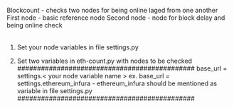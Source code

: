 Blockcount - checks two nodes for being online laged from one another
First node - basic reference node
Second node - node for block delay and being online check
######

1. Set your node variables in file settings.py

2. Set two variables in eth-count.py with nodes to be checked
#############################################
base_url = settings.< your node variable name >
ex. base_url = settings.ethereum_infura - ethereum_infura should be mentioned as variable in file settings.py
#############################################